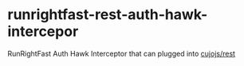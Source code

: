 runrightfast-rest-auth-hawk-intercepor
======================================

RunRightFast Auth Hawk Interceptor that can plugged into [cujojs/rest](https://github.com/cujojs/rest)
